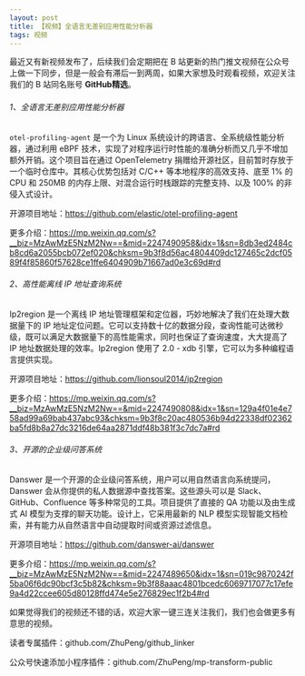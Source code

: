 ```yaml
---
layout: post
title: 【视频】全语言无差别应用性能分析器
tags: 视频
---
```


最近又有新视频发布了，后续我们会定期把在 B 站更新的热门推文视频在公众号上做一下同步，但是一般会有滞后一到两周，如果大家想及时观看视频，欢迎关注我们的 B 站同名账号 **GitHub精选**。

######  1、全语言无差别应用性能分析器

`otel-profiling-agent` 是一个为 Linux 系统设计的跨语言、全系统级性能分析器，通过利用 eBPF 技术，实现了对程序运行时性能的准确分析而又几乎不增加额外开销。这个项目旨在通过 OpenTelemetry 捐赠给开源社区，目前暂时存放于一个临时仓库中。其核心优势包括对 C/C++ 等本地程序的高效支持、底至 1% 的 CPU 和 250MB 的内存上限、对混合运行时栈跟踪的完整支持、以及 100% 的非侵入式设计。

开源项目地址：https://github.com/elastic/otel-profiling-agent

更多介绍：https://mp.weixin.qq.com/s?__biz=MzAwMzE5NzM2Nw==&mid=2247490958&idx=1&sn=8db3ed2484cb8cd6a2055bcb072ef020&chksm=9b3f8d56ac4804409dc127465c2dcf0589f4f85860f57628ce1ffe6404909b71667ad0e3c69d#rd

###### 2、高性能离线 IP 地址查询系统

Ip2region 是一个离线 IP 地址管理框架和定位器，巧妙地解决了我们在处理大数据量下的 IP 地址定位问题。它可以支持数十亿的数据分段，查询性能可达微秒级，既可以满足大数据量下的高性能需求，同时也保证了查询速度，大大提高了 IP 地址数据处理的效率。Ip2region 使用了 2.0 - xdb 引擎，它可以为多种编程语言提供实现。

开源项目地址：https://github.com/lionsoul2014/ip2region

更多介绍：https://mp.weixin.qq.com/s?__biz=MzAwMzE5NzM2Nw==&mid=2247490808&idx=1&sn=129a4f01e4e758ad99a69bab437abc93&chksm=9b3f8c20ac480536b94d22338df02362ba5fd8b8a27dc3216de64aa2871ddf48b381f3c7dc7a#rd

###### 3、开源的企业级问答系统

Danswer 是一个开源的企业级问答系统，用户可以用自然语言向系统提问，Danswer 会从你提供的私人数据源中查找答案。这些源头可以是 Slack、GitHub、Confluence 等多种常见的工具。项目提供了直接的 QA 功能以及由生成式 AI 模型为支撑的聊天功能。设计上，它采用最新的 NLP 模型实现智能文档检索，并有能力从自然语言中自动提取时间或资源过滤信息。

开源项目地址：https://github.com/danswer-ai/danswer

更多介绍：https://mp.weixin.qq.com/s?__biz=MzAwMzE5NzM2Nw==&mid=2247489650&idx=1&sn=019c9870242f5ba06f6dc90bcf3c5b82&chksm=9b3f88aaac4801bcedc6069717077c17efe9a4d22ccee605d80128ffd474e5e276829ec1f2b4#rd

如果觉得我们的视频还不错的话，欢迎大家一键三连关注我们，我们也会做更多有意思的视频。

读者专属插件：github.com/ZhuPeng/github_linker

公众号快速添加小程序插件：github.com/ZhuPeng/mp-transform-public